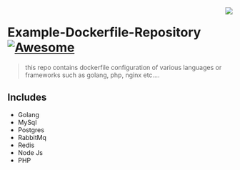 <img src="icon.png" align="right" />

# Example-Dockerfile-Repository [![Awesome](https://cdn.rawgit.com/sindresorhus/awesome/d7305f38d29fed78fa85652e3a63e154dd8e8829/media/badge.svg)](https://github.com/sindresorhus/awesome#readme)

> this repo contains dockerfile configuration of various languages ​​or frameworks such as golang, php, nginx etc....

## Includes

- Golang
- MySql
- Postgres
- RabbitMq
- Redis
- Node Js
- PHP
